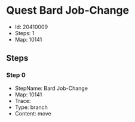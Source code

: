# Quest Bard Job-Change

- Id: 20410009
- Steps: 1
- Map: 10141

## Steps

### Step 0
- StepName:  Bard Job-Change
- Map:  10141
- Trace:  
- Type:  branch
- Content:  move


